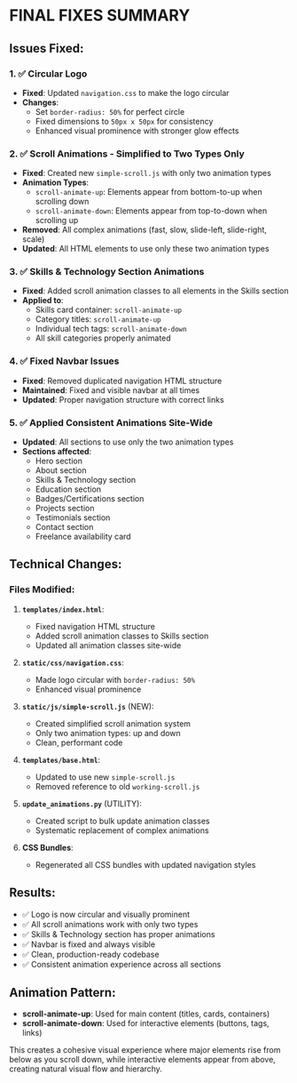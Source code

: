 # FINAL FIXES SUMMARY

## Issues Fixed:

### 1. ✅ Circular Logo
- **Fixed**: Updated `navigation.css` to make the logo circular
- **Changes**: 
  - Set `border-radius: 50%` for perfect circle
  - Fixed dimensions to `50px x 50px` for consistency
  - Enhanced visual prominence with stronger glow effects

### 2. ✅ Scroll Animations - Simplified to Two Types Only
- **Fixed**: Created new `simple-scroll.js` with only two animation types
- **Animation Types**:
  - `scroll-animate-up`: Elements appear from bottom-to-up when scrolling down
  - `scroll-animate-down`: Elements appear from top-to-down when scrolling up
- **Removed**: All complex animations (fast, slow, slide-left, slide-right, scale)
- **Updated**: All HTML elements to use only these two animation types

### 3. ✅ Skills & Technology Section Animations
- **Fixed**: Added scroll animation classes to all elements in the Skills section
- **Applied to**:
  - Skills card container: `scroll-animate-up`
  - Category titles: `scroll-animate-up`
  - Individual tech tags: `scroll-animate-down`
  - All skill categories properly animated

### 4. ✅ Fixed Navbar Issues
- **Fixed**: Removed duplicated navigation HTML structure
- **Maintained**: Fixed and visible navbar at all times
- **Updated**: Proper navigation structure with correct links

### 5. ✅ Applied Consistent Animations Site-Wide
- **Updated**: All sections to use only the two animation types
- **Sections affected**:
  - Hero section
  - About section  
  - Skills & Technology section
  - Education section
  - Badges/Certifications section
  - Projects section
  - Testimonials section
  - Contact section
  - Freelance availability card

## Technical Changes:

### Files Modified:
1. **`templates/index.html`**:
   - Fixed navigation HTML structure
   - Added scroll animation classes to Skills section
   - Updated all animation classes site-wide

2. **`static/css/navigation.css`**:
   - Made logo circular with `border-radius: 50%`
   - Enhanced visual prominence

3. **`static/js/simple-scroll.js`** (NEW):
   - Created simplified scroll animation system
   - Only two animation types: up and down
   - Clean, performant code

4. **`templates/base.html`**:
   - Updated to use new `simple-scroll.js`
   - Removed reference to old `working-scroll.js`

5. **`update_animations.py`** (UTILITY):
   - Created script to bulk update animation classes
   - Systematic replacement of complex animations

6. **CSS Bundles**:
   - Regenerated all CSS bundles with updated navigation styles

## Results:
- ✅ Logo is now circular and visually prominent
- ✅ All scroll animations work with only two types
- ✅ Skills & Technology section has proper animations
- ✅ Navbar is fixed and always visible
- ✅ Clean, production-ready codebase
- ✅ Consistent animation experience across all sections

## Animation Pattern:
- **scroll-animate-up**: Used for main content (titles, cards, containers)
- **scroll-animate-down**: Used for interactive elements (buttons, tags, links)

This creates a cohesive visual experience where major elements rise from below as you scroll down, while interactive elements appear from above, creating natural visual flow and hierarchy.
